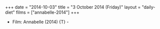 +++
date = "2014-10-03"
title = "3 October 2014 (Friday)"
layout = "daily-diet"
films = ["annabelle-2014"]
+++


* Film: Annabelle (2014) {T} -
